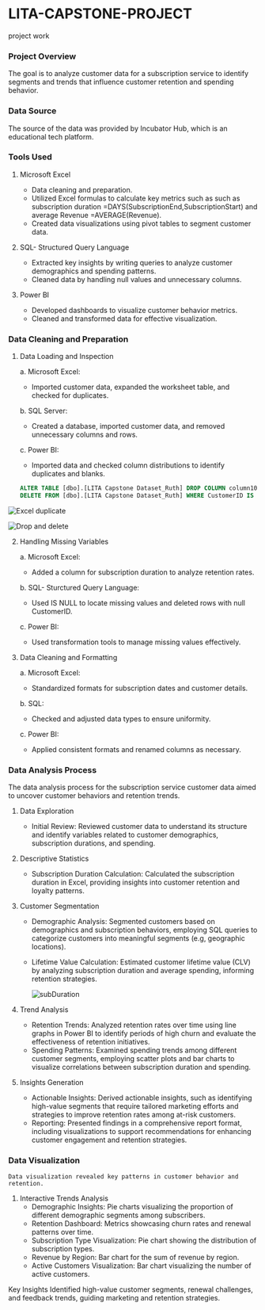 # LITA-CAPSTONE-PROJECT
project work

### Project Overview
The goal is to analyze customer data for a subscription service to identify segments and trends that influence customer retention and spending behavior.

### Data Source
The source of the data was provided by Incubator Hub, which is an educational tech platform.

### Tools Used
1. Microsoft Excel
   - Data cleaning and preparation.
   - Utilized Excel formulas to calculate key metrics such as such as subscription duration =DAYS(SubscriptionEnd,SubscriptionStart) and average Revenue =AVERAGE(Revenue).
   - Created data visualizations using pivot tables to segment customer data.

2. SQL- Structured Query Language
   - Extracted key insights by writing queries to analyze customer demographics and spending patterns.
   - Cleaned data by handling null values and unnecessary columns.

3. Power BI
   - Developed dashboards to visualize customer behavior metrics.
   - Cleaned and transformed data for effective visualization.

### Data Cleaning and Preparation
1. Data Loading and Inspection
   
   a. Microsoft Excel:
      - Imported customer data, expanded the worksheet table, and checked for duplicates.
   
   b. SQL Server:
      - Created a database, imported customer data, and removed unnecessary columns and rows.
        
   c. Power BI:
      - Imported data and checked column distributions to identify duplicates and blanks.
   
      ```SQL
      ALTER TABLE [dbo].[LITA Capstone Dataset_Ruth] DROP COLUMN column10;
      DELETE FROM [dbo].[LITA Capstone Dataset_Ruth] WHERE CustomerID IS NULL;
      ```
   
![Excel duplicate](https://github.com/user-attachments/assets/54c4f976-30f5-477e-a4de-e7eb0ff430a4)


![Drop and delete](https://github.com/user-attachments/assets/35e32130-8367-477d-b9df-924e9897206c)

2. Handling Missing Variables

   a. Microsoft Excel:
      - Added a column for subscription duration to analyze retention rates.

   b. SQL- Sturctured Query Language:
      - Used IS NULL to locate missing values and deleted rows with null CustomerID.
        
   c. Power BI:
      - Used transformation tools to manage missing values effectively.  
        

3. Data Cleaning and Formatting

   a. Microsoft Excel:
    - Standardized formats for subscription dates and customer details. 
  
   b. SQL:
      - Checked and adjusted data types to ensure uniformity.
   
   c. Power BI:
      - Applied consistent formats and renamed columns as necessary.

### Data Analysis Process

The data analysis process for the subscription service customer data aimed to uncover customer behaviors and retention trends.

1. Data Exploration
   - Initial Review: Reviewed customer data to understand its structure and identify variables related to customer demographics, subscription durations, and spending.

2. Descriptive Statistics
   - Subscription Duration Calculation: Calculated the subscription duration in Excel, providing insights into customer retention and loyalty patterns.
  
3. Customer Segmentation
   - Demographic Analysis: Segmented customers based on demographics and subscription behaviors, employing SQL queries to categorize customers into meaningful segments (e.g, geographic locations).
   - Lifetime Value Calculation: Estimated customer lifetime value (CLV) by analyzing subscription duration and average spending, informing retention strategies.
  
     ![subDuration](https://github.com/user-attachments/assets/d32ef22d-5888-48b4-ad51-0cf8487e1edc)

     
3. Trend Analysis
   - Retention Trends: Analyzed retention rates over time using line graphs in Power BI to identify periods of high churn and evaluate the effectiveness of retention initiatives.
   - Spending Patterns: Examined spending trends among different customer segments, employing scatter plots and bar charts to visualize correlations between subscription duration and spending.

4. Insights Generation
   - Actionable Insights: Derived actionable insights, such as identifying high-value segments that require tailored marketing efforts and strategies to improve retention rates among at-risk customers.
   - Reporting: Presented findings in a comprehensive report format, including visualizations to support recommendations for enhancing customer engagement and retention strategies.
  
### Data Visualization

    Data visualization revealed key patterns in customer behavior and retention.

1. Interactive Trends Analysis
   - Demographic Insights: Pie charts visualizing the proportion of different demographic segments among subscribers.
   - Retention Dashboard: Metrics showcasing churn rates and renewal patterns over time.
   - Subscription Type Visualization: Pie chart showing the distribution of subscription types.
   - Revenue by Region: Bar chart for the sum of revenue by region.
   - Active Customers Visualization: Bar chart visualizing the number of active customers.
     
Key Insights
Identified high-value customer segments, renewal challenges, and feedback trends, guiding marketing and retention strategies.







   
